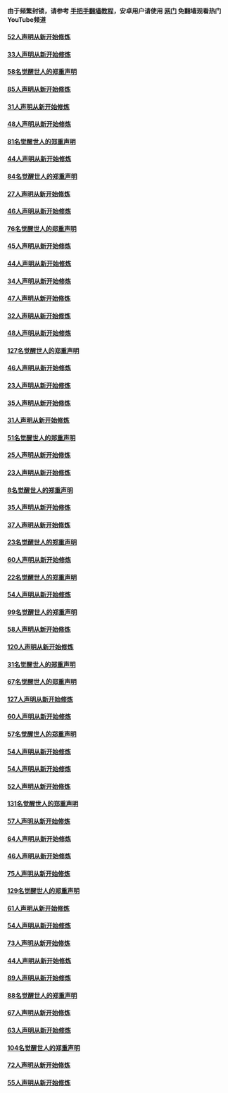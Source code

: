 #### 由于频繁封锁，请参考 [手把手翻墙教程](https://github.com/gfw-breaker/guides/wiki/)，安卓用户请使用 [网门](https://github.com/gfw-breaker/nogfw/blob/master/dl.md?t=03110700) 免翻墙观看热门YouTube频道 

#### [52人声明从新开始修炼](../pages/91/421846.md?t=03110700) 

#### [33人声明从新开始修炼](../pages/91/421804.md?t=03110700) 

#### [58名觉醒世人的郑重声明](../pages/91/421845.md?t=03110700) 

#### [85人声明从新开始修炼](../pages/91/421769.md?t=03110700) 

#### [31人声明从新开始修炼](../pages/91/421763.md?t=03110700) 

#### [48人声明从新开始修炼](../pages/91/421605.md?t=03110700) 

#### [81名觉醒世人的郑重声明](../pages/91/421656.md?t=03110700) 

#### [44人声明从新开始修炼](../pages/91/421544.md?t=03110700) 

#### [84名觉醒世人的郑重声明](../pages/91/421543.md?t=03110700) 

#### [27人声明从新开始修炼](../pages/91/421465.md?t=03110700) 

#### [46人声明从新开始修炼](../pages/91/421454.md?t=03110700) 

#### [76名觉醒世人的郑重声明](../pages/91/421453.md?t=03110700) 

#### [45人声明从新开始修炼](../pages/91/421452.md?t=03110700) 

#### [44人声明从新开始修炼](../pages/91/421422.md?t=03110700) 

#### [34人声明从新开始修炼](../pages/91/421322.md?t=03110700) 

#### [47人声明从新开始修炼](../pages/91/421264.md?t=03110700) 

#### [32人声明从新开始修炼](../pages/91/421225.md?t=03110700) 

#### [48人声明从新开始修炼](../pages/91/421202.md?t=03110700) 

#### [127名觉醒世人的郑重声明](../pages/91/421224.md?t=03110700) 

#### [46人声明从新开始修炼](../pages/91/421203.md?t=03110700) 

#### [23人声明从新开始修炼](../pages/91/421138.md?t=03110700) 

#### [35人声明从新开始修炼](../pages/91/421122.md?t=03110700) 

#### [31人声明从新开始修炼](../pages/91/421081.md?t=03110700) 

#### [51名觉醒世人的郑重声明](../pages/91/421080.md?t=03110700) 

#### [25人声明从新开始修炼](../pages/91/421020.md?t=03110700) 

#### [23人声明从新开始修炼](../pages/91/420884.md?t=03110700) 

#### [8名觉醒世人的郑重声明](../pages/91/420883.md?t=03110700) 

#### [35人声明从新开始修炼](../pages/91/420809.md?t=03110700) 

#### [37人声明从新开始修炼](../pages/91/420766.md?t=03110700) 

#### [23名觉醒世人的郑重声明](../pages/91/420765.md?t=03110700) 

#### [60人声明从新开始修炼](../pages/91/420727.md?t=03110700) 

#### [22名觉醒世人的郑重声明](../pages/91/420726.md?t=03110700) 

#### [54人声明从新开始修炼](../pages/91/420529.md?t=03110700) 

#### [99名觉醒世人的郑重声明](../pages/91/420528.md?t=03110700) 

#### [58人声明从新开始修炼](../pages/91/420198.md?t=03110700) 

#### [120人声明从新开始修炼](../pages/91/420141.md?t=03110700) 

#### [31名觉醒世人的郑重声明](../pages/91/420197.md?t=03110700) 

#### [67名觉醒世人的郑重声明](../pages/91/420140.md?t=03110700) 

#### [127人声明从新开始修炼](../pages/91/420082.md?t=03110700) 

#### [60人声明从新开始修炼](../pages/91/420081.md?t=03110700) 

#### [57名觉醒世人的郑重声明](../pages/91/420080.md?t=03110700) 

#### [54人声明从新开始修炼](../pages/91/419533.md?t=03110700) 

#### [54人声明从新开始修炼](../pages/91/419532.md?t=03110700) 

#### [52人声明从新开始修炼](../pages/91/419531.md?t=03110700) 

#### [131名觉醒世人的郑重声明](../pages/91/419530.md?t=03110700) 

#### [57人声明从新开始修炼](../pages/91/419430.md?t=03110700) 

#### [64人声明从新开始修炼](../pages/91/419429.md?t=03110700) 

#### [46人声明从新开始修炼](../pages/91/419428.md?t=03110700) 

#### [75人声明从新开始修炼](../pages/91/419427.md?t=03110700) 

#### [129名觉醒世人的郑重声明](../pages/91/419426.md?t=03110700) 

#### [61人声明从新开始修炼](../pages/91/419198.md?t=03110700) 

#### [54人声明从新开始修炼](../pages/91/419197.md?t=03110700) 

#### [73人声明从新开始修炼](../pages/91/419196.md?t=03110700) 

#### [44人声明从新开始修炼](../pages/91/419075.md?t=03110700) 

#### [89人声明从新开始修炼](../pages/91/419074.md?t=03110700) 

#### [88名觉醒世人的郑重声明](../pages/91/419195.md?t=03110700) 

#### [67人声明从新开始修炼](../pages/91/419073.md?t=03110700) 

#### [63人声明从新开始修炼](../pages/91/419072.md?t=03110700) 

#### [104名觉醒世人的郑重声明](../pages/91/419071.md?t=03110700) 

#### [72人声明从新开始修炼](../pages/91/418902.md?t=03110700) 

#### [55人声明从新开始修炼](../pages/91/418901.md?t=03110700) 

